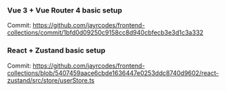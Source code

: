 
### Vue 3 + Vue Router 4 basic setup

Commit: https://github.com/jayrcodes/frontend-collections/commit/1bfd0d09250c9158cc8d940cbfecb3e3d1c3a332

### React + Zustand basic setup

Commit: https://github.com/jayrcodes/frontend-collections/blob/5407459aace6cbde1636447e0253ddc8740d9602/react-zustand/src/store/userStore.ts
